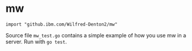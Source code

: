 # mw

`import "github.ibm.com/Wilfred-Denton2/mw"`

Source file `mw_test.go` contains a simple example of how you use mw in a server. Run with `go test`.

